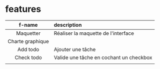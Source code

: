 # features

|f-name|description|
|:-:|:--|
|Maquetter|Réaliser la maquette de l'interface|
|Charte graphique||
|Add todo|Ajouter une tâche|
|Check todo|Valide une tâche en cochant un checkbox|
|||
